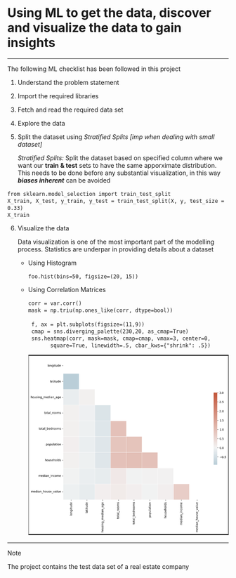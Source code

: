 # Using ML to get the data, discover and visualize the data to gain insights
---

The following ML checklist has been followed in this project

1. Understand the problem statement
2. Import the required libraries
3. Fetch and read the required data set
4. Explore the data
5. Split the dataset using _Stratified Splits [imp when dealing with small dataset]_

   _Stratified Splits:_ Split the dataset based on specified column where we want our **train & test** sets to have the same apporximate distribution.
   This needs to be done before any substantial visualization, in this way **_biases inherent_** can be avoided
```
from sklearn.model_selection import train_test_split
X_train, X_test, y_train, y_test = train_test_split(X, y, test_size = 0.33)
X_train
```

6. Visualize the data
   
   Data visualization is one of the most important part of the modelling process. Statistics are underpar in providing details about a dataset
   - Using Histogram
     ```
     foo.hist(bins=50, figsize=(20, 15))
     ```

   - Using Correlation Matrices
     
     ```
     corr = var.corr()
     mask = np.triu(np.ones_like(corr, dtype=bool))

      f, ax = plt.subplots(figsize=(11,9))
      cmap = sns.diverging_palette(230,20, as_cmap=True)
      sns.heatmap(corr, mask=mask, cmap=cmap, vmax=3, center=0, 
            square=True, linewidth=.5, cbar_kws={"shrink": .5})
     ```
     ![](Correlation_Matrices.png)

     
---



> [!NOTE]
> The project contains the test data set of a real estate company
